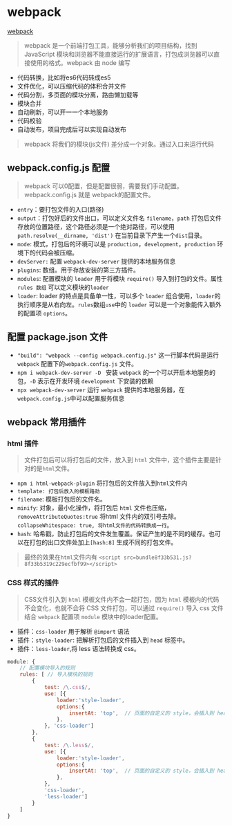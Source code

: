 # webpack
[webpack](./img/base.png)
> webpack 是一个前端打包工具，能够分析我们的项目结构，找到 JavaScript 模块和浏览器不能直接运行的扩展语言，打包成浏览器可以直接使用的格式。webpack 由 node 编写
* 代码转换，比如将es6代码转成es5
* 文件优化，可以压缩代码的体积合并文件
* 代码分割，多页面的模块分离，路由懒加载等
* 模块合并
* 自动刷新，可以开一一个本地服务
* 代码校验
* 自动发布，项目完成后可以实现自动发布
> webpack 将我们的模块(js文件) 差分成一个对象。通过入口来运行代码

## webpack.config.js 配置
> webpack 可以0配置，但是配置很弱，需要我们手动配置。webpack.config.js 就是 webpack的配置文件。
* `entry`：要打包文件的入口(路径)
* `output`：打包好后的文件出口，可以定义文件名 `filename`，`path` 打包后文件存放的位置路径，这个路径必须是一个绝对路径，可以使用 `path.resolve(__dirname, 'dist')` 在当前目录下产生一个`dist`目录。
* `mode`: 模式，打包后的环境可以是 `production`，`development`，`production` 环境下的代码会被压缩。
* `devServer:` 配置 `webpack-dev-server` 提供的本地服务信息
* `plugins`: 数组。用于存放安装的第三方插件。
* `modules`: 配置模块的 `loader` 用于将模块 `require()` 导入到打包的文件。属性 `rules 数组` 可以定义模块的`loader`
* `loader`: loader 的特点是具备单一性，可以多个 `loader` 组合使用，`loader`的执行顺序是从右向左。`rules`数组`use`中的 `loader` 可以是一个对象能传入额外的配置项 `options`。


## 配置 package.json 文件
* `"build": "webpack --config webpack.config.js"` 这一行脚本代码是运行 `webpack` 配置下的`webpack.config.js` 文件。
* `npm i webpack-dev-server -D ` 安装 `webpack` 的一个可以开启本地服务的包，`-D` 表示在开发环境 `development` 下安装的依赖
* `npx webpack-dev-server` 运行 `webpack` 提供的本地服务器，在`webpack.config.js`中可以配置服务信息


## webpack 常用插件
### html 插件
> 文件打包后可以将打包后的文件，放入到 `html` 文件中，这个插件主要是针对的是`html`文件。
* `npm i html-webpack-plugin` 将打包后的文件放入到`html`文件内
* `template: 打包后放入的模板路劲`
* `filename`: 模板打包后的文件名。
* `minify`: 对象，最小化操作，将打包后 `html` 文件也压缩，`removeAttributeQuotes:true` 将html 文件内的双引号去除。`collapseWhitespace: true, 将html文件的代码转换成一行`。
* `hash`: 哈希戳，防止打包后的文件发生覆盖。保证产生的是不同的缓存。也可以在打包的出口文件处加上`[hash:8]` 生成不同的打包文件。
>最终的效果在`html`文件内有 `<script src=bundle8f33b531.js?8f33b5319c229ecfbf99></script>`

### CSS 样式的插件
> CSS文件引入到 `html` 模板文件内不会一起打包，因为 `html` 模板内的代码不会变化，也就不会将 CSS 文件打包，可以通过 `require()` 导入 css 文件结合 `webpack` 配置项 `module` 模块中的loader配置。 
* 插件：`css-loader` 用于解析 `@import` 语法
* 插件：`style-loader`: 把解析打包后的文件插入到 `head` 标签中。
* 插件：`less-loader`,将 less 语法转换成 css。
``` js
module: {
    // 配置模块导入的规则
    rules: [ // 导入模块的规则
        {
            test: /\.css$/,
            use: [{
                loader:'style-loader',
                options:{
                    insertAt: 'top',  // 页面的自定义的 style，会插入到 head 标签的上方
                },       
            }, 'css-loader']
        },
        {
            test: /\.less$/,
            use: [{
                loader:'style-loader',
                options:{
                    insertAt: 'top',  // 页面的自定义的 style，会插入到 head 标签的上方
                },       
            }, 
            'css-loader',
            'less-loader']
        }
    ]
}
```




